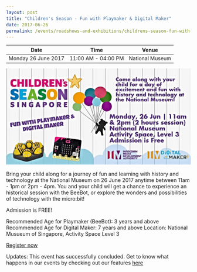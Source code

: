 ```yaml
---
layout: post
title: "Children's Season - Fun with Playmaker & Digital Maker"
date: 2017-06-26
permalink: /events/roadshows-and-exhibitions/childrens-season-fun-with-playmaker-and-digital-maker
---
```


| Date | Time | Venue |
|--------|---|---|
| Monday 26 June 2017 | 11:00 AM - 04:00 PM | National Museum |

![hi](/images/events/workshops-and-exhibitions/Childrens-Season.jpg) 

Bring your child along for a journey of fun and learning with history and technology at the National Museum on 26 June 2017 anytime between 11am - 1pm or 2pm - 4pm. You and your child will get a chance to experience an historical session with the BeeBot, or explore the wonders and possibilities of technology with the micro:bit!


Admission is FREE!


Recommended Age for Playmaker (BeeBot): 3 years and above
Recommended Age for Digital Maker: 7 years and above
Location: National Musueum of Singapore, Activity Space Level 3

<a href="https://www.nationalmuseum.sg/Cwp/PageNotFound.aspx" target="_blank">Register now</a> 


Updates: This event has successfully concluded. Get to know what happens in our events by checking out our features <a href="" target="_blank">here</a>
